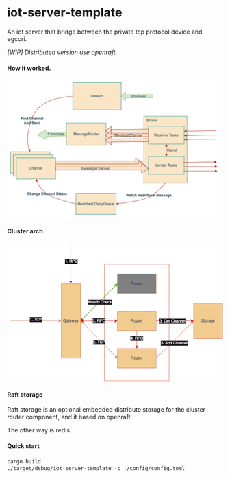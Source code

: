 # iot-server-template
An iot server that bridge between the private tcp protocol device and egccri.

_[WIP] Distributed version use openraft._

#### How it worked.

![how it worked](asserts/imgs/img.png)

#### Cluster arch.

![cluster arch](asserts/imgs/cluster.png)

#### Raft storage

Raft storage is an optional embedded distribute storage for the cluster router component, and it based on openraft. 
 
The other way is redis.




#### Quick start

```shell
cargo build
./target/debug/iot-server-template -c ./config/config.toml
```

